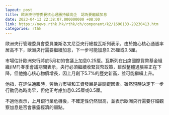 ```yaml
---
layout: post
title: 歐洲央行管委憂核心通脹持續高企　認為要繼續加息
date: 2023-04-13 22:38:07.000000000 +08:00
link: https://news.rthk.hk/rthk/ch/component/k2/1696133-20230413.htm
categories: rthk
---
```


歐洲央行管理委員會委員兼斯洛文尼亞央行總裁瓦斯列表示，由於擔心核心通脹率居高不下，歐洲央行需要繼續加息，下一步可能加息0.25厘或0.5厘。

市場估計歐洲央行將於5月初的會議上加息0.25厘。瓦斯列在出席國際貨幣基金組織(IMF)春季會議期間表示，央行必須繼續收緊貨幣政策，雖然整體通脹率正在下降，但他擔心核心物價增長，因上月創下5.7%的歷史新高，並可能繼續上升。

他指，在評估通脹時，勞動力市場和工資發展是最關鍵因素。雖然現時決定下一步行動仍為時尚早，但他正考慮加息0.25厘或0.5厘。

不過他表示，上月銀行業危機後，不確定性仍然很高，並表示歐洲央行需要仔細觀察加息是否會暴露經濟的弱點。
